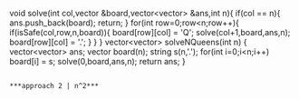 void solve(int col,vector<string> &board,vector<vector<string>> &ans,int n){
if(col == n){
ans.push_back(board);
return;
}
for(int row=0;row<n;row++){
if(isSafe(col,row,n,board)){
board[row][col] = 'Q';
solve(col+1,board,ans,n);
board[row][col] = '.';
}
}
}
vector<vector<string>> solveNQueens(int n) {
vector<vector<string>> ans;
vector<string> board(n);
string s(n,'.');
for(int i=0;i<n;i++) board[i] = s;
solve(0,board,ans,n);
return ans;
}
```
​
***approach 2 | n^2***